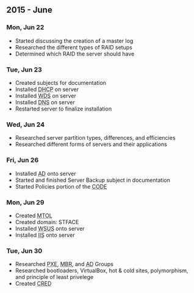 ## 2015 - June

### Mon, Jun 22

*   Started discussing the creation of a master log
*   Researched the different types of RAID setups
*   Determined which RAID the server should have

### Tue, Jun 23

*   Created subjects for documentation
*   Installed <abbr title="Dynamic Host Configuration Protocol">DHCP</abbr> on server
*   Installed <abbr title="Windows Deployment Services">WDS</abbr> on server
*   Installed <abbr title="Domain Name Server">DNS</abbr> on server
*   Restarted server to finalize installation

### Wed, Jun 24

*   Researched server partition types, differences, and efficiencies
*   Researched different forms of servers and their applications

### Fri, Jun 26

*   Installed <abbr title="Active Directory">AD</abbr> onto server
*   Started and finished Server Backup subject in documentation
*   Started Policies portion of the <abbr title="COMSC Documentation">CODE</abbr>

### Mon, Jun 29

*   Created <abbr title="Master Turnover Log">MTOL</abbr>
*   Created domain: STFACE
*   Installed <abbr title="Windows Server Update Services">WSUS</abbr> onto server
*   Installed <abbr title="Internet Information Services">IIS</abbr> onto server

### Tue, Jun 30

*   Researched <abbr title="Preboot Execution Environment">PXE</abbr>, <abbr title="Master Boot Record">MBR</abbr>, and <abbr title="Active Directory">AD</abbr> Groups
*   Researched bootloaders, VirtualBox, hot & cold sites, polymorphism, and principle of least privelege
*   Created <abbr title="Comprehensive Research Document">CRED</abbr>
